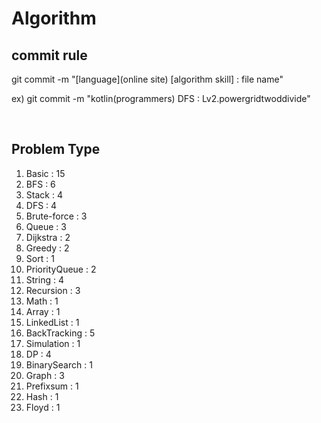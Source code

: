 # Algorithm

## commit rule 
git commit -m "[language](online site) [algorithm skill] : file name"

ex) git commit -m "kotlin(programmers) DFS : Lv2.powergridtwoddivide"

<br>

## Problem Type
1. Basic : 15
2. BFS : 6
3. Stack : 4
4. DFS : 4
5. Brute-force : 3
6. Queue : 3
7. Dijkstra : 2
8. Greedy : 2
9. Sort : 1
10. PriorityQueue : 2
11. String : 4
12. Recursion : 3
13. Math : 1
14. Array : 1
15. LinkedList : 1
16. BackTracking : 5
17. Simulation : 1
18. DP : 4
19. BinarySearch : 1
20. Graph : 3
21. Prefixsum : 1
22. Hash : 1
23. Floyd : 1
